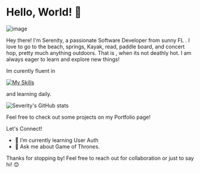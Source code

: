 

# Hello, World! 👋

![image](https://github.com/severity-codes/severity-codes/assets/122500980/8f1b9780-48ec-4e86-9b31-a50a8c31f62f)





Hey there! I'm Serenity, a passionate Software Developer from sunny FL . I love to go to the beach, springs, Kayak, read, paddle board, and concert hop, pretty much anything outdoors. That is , when its not deathly hot. I am  always eager to learn and explore new things!


Im curently fluent in 


[![My Skills](https://skillicons.dev/icons?i=js,html,css,react,py,vite,nodejs,firebase)](https://skillicons.dev)


and learning daily.



![Severity's GitHub stats](https://github-readme-stats.vercel.app/api?username=severity-codes&show_icons=true&theme=radical)



Feel free to check out some projects on my Portfolio page!

 Let's Connect!


- 🌱 I’m currently learning User Auth
- 💬 Ask me about Game of Thrones.



Thanks for stopping by! Feel free to reach out for collaboration or just to say hi! 😊
